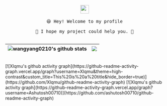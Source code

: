 
<p align="center">
  <img src="https://user-images.githubusercontent.com/5679180/79618120-0daffb80-80be-11ea-819e-d2b0fa904d07.gif" width="27px">
  <br><br />
  <samp>
    😆 Hey! Welcome to my profile
    <br />
    <br />🍉 I hope my project could help you.  🌱
    <br />
    <br />
  </samp>

| <a> <img align="center" src="https://github-readme-stats.vercel.app/api?username=Xlqmu&show_icons=true&include_all_commits=true&theme=buefy&hide_border=true" alt="wangyang0210's github stats" /> </a> | <a> <img align="center" src="https://github-readme-stats.vercel.app/api/top-langs/?username=Xlqmu&layout=compact&theme=buefy&hide_border=true" /> </a> | 
| ------------- | ------------- |

</p>

<br />
[![Xlqmu's github activity graph](https://github-readme-activity-graph.vercel.app/graph?username=Xlqmu&theme=high-contrast&custom_title=This%20is%20a%20title&hide_border=true)](https://github.com/Xlqmu/github-readme-activity-graph)
[![Xlqmu's github activity graph](https://github-readme-activity-graph.vercel.app/graph?username=Ashutosh00710)](https://github.com/ashutosh00710/github-readme-activity-graph)
